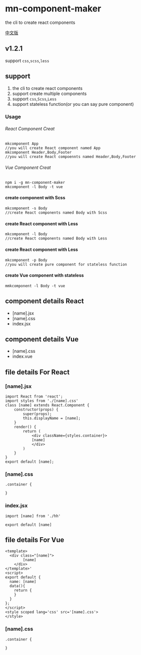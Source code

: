 # mn-component-maker

the cli to create react components

[中文版](https://github.com/caoshining/component-maker/blob/master/README-zh.md)

## v1.2.1

support `css`,`scss`,`less`

## support

1. the cli to create react components
2. support create multiple components
3. support `css`,`Scss`,`Less`
4. support stateless function(or you can say pure component)
### Usage

###### React Component Creat
```
mkcomponent App
//you will create React component named App
mkcomponent Header,Body,Footer
//you will create React compoennts named Header,Body,Footer
```
###### Vue Component Creat
```
npm i -g mn-component-maker
mkcomponent -l Body -t vue
```

#### create component with Scss
```
mkcomponent -s Body
//create React components named Body with Scss
```
#### create React component with Less
```
mkcomponent -l Body
//create React components named Body with Less
```

#### create React component with Less
```
mkcomponent -p Body
//you will create pure component for stateless function
```

#### create Vue component with stateless
```
mmkcomponent -l Body -t vue
```

## component details React

- [name].jsx
- [name].css
- index.jsx

## component details Vue
- [name].css
- index.vue
## file details For React

### [name].jsx

```
import React from 'react';
import styles from './[name].css'
class [name] extends React.Component {
    constructor(props) {
        super(props);
        this.displayName = [name];
    }
    render() {
        return (
            <div className={styles.container}>
            [name]
            </div>
        )
    }
}
export default [name];
```

### [name].css

```
.container {
  
}
```

### index.jsx

```
import [name] from './hh'

export default [name]
```

## file details For Vue

```
<template>
  <div class="[name]">
        [name]
    </div>
</template>'
<script>
export default {
  name: [name]
  data(){
    return {
    }
  }
};
</script>
<style scoped lang='css' src='[name].css'>
</style>
```
### [name].css

```
.container {
  
}
```